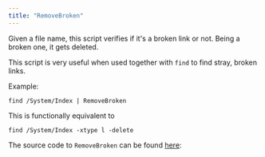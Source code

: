 ```yaml
---
title: "RemoveBroken"
---
```


Given a file name, this script verifies if it's a broken link or not. Being a
broken one, it gets deleted.

This script is very useful when used together with `find` to find stray, broken
links.

Example:

```fish
find /System/Index | RemoveBroken
```

This is functionally equivalent to

```fish
find /System/Index -xtype l -delete
```

The source code to `RemoveBroken` can be found
[here](https://github.com/gobolinux/Scripts/blob/master/bin/RemoveBroken):
